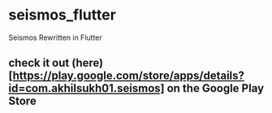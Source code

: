 # seismos_flutter

Seismos Rewritten in Flutter

## check it out (here)[https://play.google.com/store/apps/details?id=com.akhilsukh01.seismos] on the Google Play Store
